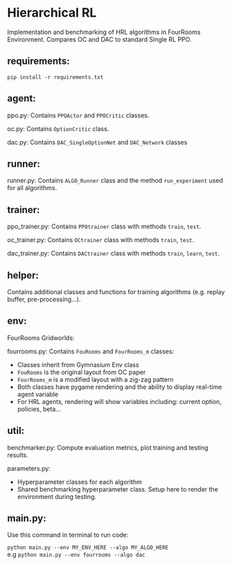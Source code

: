 # Hierarchical RL

Implementation and benchmarking of HRL algorithms in FourRooms Environment. Compares OC and DAC to standard Single RL PPO.

## requirements: 
```pip install -r requirements.txt```

## agent: 
ppo.py: Contains ```PPOActor``` and ```PPOCritic``` classes.

oc.py: Contains ```OptionCritic``` class.

dac.py: Contains ```DAC_SingleOptionNet``` and ```DAC_Network``` classes

## runner:
runner.py: Contains ```ALGO_Runner``` class and the method ```run_experiment``` used for all algorithms.

## trainer:
ppo_trainer.py: Contains ```PPOtrainer``` class with methods ```train```, ```test```.

oc_trainer.py: Contains ```OCtrainer``` class with methods ```train```, ```test```.

dac_trainer.py: Contains ```DACtrainer``` class with methods ```train```, ```learn```, ```test```. 



## helper:

Contains additional classes and functions for training algorithms (e.g. replay buffer, pre-processing...).

## env:
FourRooms Gridworlds:

fourrooms.py: Contains ```FouRooms``` and  ```FourRooms_m``` classes:

- Classes inherit from Gymnasium Env class
- ```FouRooms``` is the original layout from OC paper
- ```FourRooms_m``` is a modified layout with a zig-zag pattern
- Both classes have pygame rendering and the ability to display real-time agent variable
- For HRL agents, rendering will show variables including: current option, policies, beta...

## util:

benchmarker.py: Compute evaluation metrics, plot training and testing results.

parameters.py: 
- Hyperparameter classes for each algorithm
- Shared benchmarking hyperparameter class. Setup here to render the environment during testing. 


## main.py:

Use this command in terminal to run code:

```python main.py --env MY_ENV_HERE --algo MY_ALGO_HERE```\
e.g ```python main.py --env fourrooms --algo dac``` 